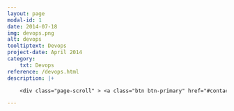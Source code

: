 ```yaml
---
layout: page
modal-id: 1
date: 2014-07-18
img: devops.png
alt: devops
tooltiptext: Devops
project-date: April 2014
category:
    txt: Devops
reference: /devops.html
description: |+

    <div class="page-scroll" > <a class="btn btn-primary" href="#contact" data-dismiss="modal" data-target="#" > Contáctanos </a></div>

---
```

